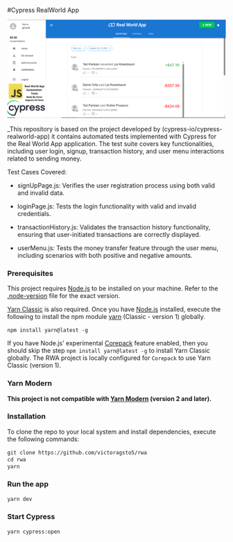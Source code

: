 #Cypress RealWorld App 

![foto-capa](assets/real-world-app-cypress-capa.png) 

_This repository is based on the project developed by (cypress-io/cypress-realworld-app) it contains automated tests implemented with Cypress for the Real World App application. The test suite covers key functionalities, including user login, signup, transaction history, and user menu interactions related to sending money.

Test Cases Covered:

- signUpPage.js: Verifies the user registration process using both valid and invalid data.

- loginPage.js: Tests the login functionality with valid and invalid credentials.

- transactionHistory.js: Validates the transaction history functionality, ensuring that user-initiated transactions are correctly displayed.

- userMenu.js: Tests the money transfer feature through the user menu, including scenarios with both positive and negative amounts.

### Prerequisites 

This project requires [Node.js](https://nodejs.org/en/) to be installed on your machine. Refer to the [.node-version](./.node-version) file for the exact version. 

[Yarn Classic](https://classic.yarnpkg.com/) is also required. Once you have [Node.js](https://nodejs.org/en/) installed, execute the following to install the npm module [yarn](https://www.npmjs.com/package/yarn) (Classic - version 1) globally. 

```shell
npm install yarn@latest -g
``` 

If you have Node.js' experimental [Corepack](https://nodejs.org/dist/latest/docs/api/corepack.html) feature enabled, then you should skip the step `npm install yarn@latest -g` to install Yarn Classic globally. The RWA project is locally configured for `Corepack` to use Yarn Classic (version 1). 

### Yarn Modern

**This project is not compatible with [Yarn Modern](https://yarnpkg.com/) (version 2 and later).** 

### Installation 

To clone the repo to your local system and install dependencies, execute the following commands:

```shell
git clone https://github.com/victoragsto5/rwa
cd rwa
yarn
``` 

### Run the app 

```shell
yarn dev
``` 

### Start Cypress  

```shell
yarn cypress:open
```